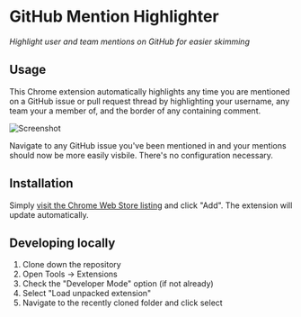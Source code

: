 # GitHub Mention Highlighter

*Highlight user and team mentions on GitHub for easier skimming*

## Usage

This Chrome extension automatically highlights any time you are mentioned on a GitHub issue or pull request thread by highlighting your username, any team your a member of, and the border of any containing comment.

![Screenshot](https://cloud.githubusercontent.com/assets/282759/3424209/bbddde02-ffc3-11e3-8cf8-089867a503e7.png)

Navigate to any GitHub issue you've been mentioned in and your mentions should now be more easily visbile. There's no configuration necessary.

## Installation

Simply [visit the Chrome Web Store listing](https://chrome.google.com/webstore/detail/github-mention-highlighte/ojclbekffnkgbacniibdebdihhgenlkp) and click "Add". The extension will update automatically.

## Developing locally

1. Clone down the repository
2. Open Tools -> Extensions
3. Check the "Developer Mode" option (if not already)
4. Select "Load unpacked extension"
5. Navigate to the recently cloned folder and click select
